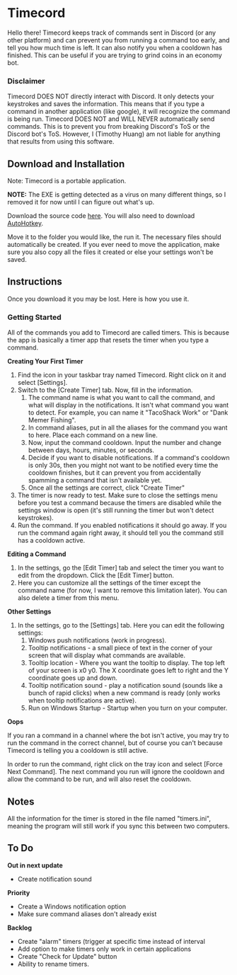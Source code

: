 # Timecord

Hello there! Timecord keeps track of commands sent in Discord (or any other platform) and can prevent you from running a command too early, and tell you how much time is left. It can also notify you when a cooldown has finished. This can be useful if you are trying to grind coins in an economy bot.

### Disclaimer

Timecord DOES NOT directly interact with Discord. It only detects your keystrokes and saves the information. This means that if you type a command in another application (like google), it will recognize the command is being run. Timecord DOES NOT and WILL NEVER automatically send commands. This is to prevent you from breaking Discord's ToS or the Discord bot's ToS. However, I (Timothy Huang) am not liable for anything that results from using this software.

## Download and Installation

Note: Timecord is a portable application.

**NOTE:** The EXE is getting detected as a virus on many different things, so I removed it for now until I can figure out what's up.

Download the source code [here](https://github.com/timothymhuang/Timecord/blob/main/timecord.ahk). You will also need to download [AutoHotkey](https://www.autohotkey.com/).

Move it to the folder you would like, the run it. The necessary files should automatically be created. If you ever need to move the application, make sure you also copy all the files it created or else your settings won't be saved.

## Instructions

Once you download it you may be lost. Here is how you use it.

### Getting Started

All of the commands you add to Timecord are called timers. This is because the app is basically a timer app that resets the timer when you type a command. 

**Creating Your First Timer**

1. Find the icon in your taskbar tray named Timecord. Right click on it and select [Settings]. 
2. Switch to the [Create Timer] tab. Now, fill in the information. 
   1. The command name is what you want to call the command, and what will display in the notifications. It isn't what command you want to detect. For example, you can name it "TacoShack Work" or "Dank Memer Fishing". 
   2. In command aliases, put in all the aliases for the command you want to here. Place each command on a new line.
   3. Now, input the command cooldown. Input the number and change between days, hours, minutes, or seconds.
   4. Decide if you want to disable notifications. If a command's cooldown is only 30s, then you might not want to be notified every time the cooldown finishes, but it can prevent you from accidentally spamming a command that isn't available yet. 
   5. Once all the settings are correct, click "Create Timer"
3. The timer is now ready to test. Make sure to close the settings menu before you test a command because the timers are disabled while the settings window is open (it's still running the timer but won't detect keystrokes). 
4. Run the command. If you enabled notifications it should go away. If you run the command again right away, it should tell you the command still has a cooldown active.

**Editing a Command**

1. In the settings, go the [Edit Timer] tab and select the timer you want to edit from the dropdown. Click the [Edit Timer] button.
2. Here you can customize all the settings of the timer except the command name (for now, I want to remove this limitation later). You can also delete a timer from this menu.

**Other Settings**

1. In the settings, go to the [Settings] tab. Here you can edit the following settings:
   1. Windows push notifications (work in progress).
   2. Tooltip notifications - a small piece of text in the corner of your screen that will display what commands are available.
   3. Tooltip location - Where you want the tooltip to display. The top left of your screen is x0 y0. The X coordinate goes left to right and the Y coordinate goes up and down.
   4. Tooltip notification sound - play a notification sound (sounds like a bunch of rapid clicks) when a new command is ready (only works when tooltip notifications are active).
   5. Run on Windows Startup - Startup when you turn on your computer.

**Oops**

If you ran a command in a channel where the bot isn't active, you may try to run the command in the correct channel, but of course you can't because Timecord is telling you a cooldown is still active.

 In order to run the command, right click on the tray icon and select [Force Next Command]. The next command you run will ignore the cooldown and allow the command to be run, and will also reset the cooldown.

## Notes

All the information for the timer is stored in the file named "timers.ini", meaning the program will still work if you sync this between two computers. 

## To Do

**Out in next update**

- Create notification sound

**Priority**

- Create a Windows notification option
- Make sure command aliases don't already exist

**Backlog**

- Create "alarm" timers (trigger at specific time instead of interval
- Add option to make timers only work in certain applications
- Create "Check for Update" button
- Ability to rename timers.
